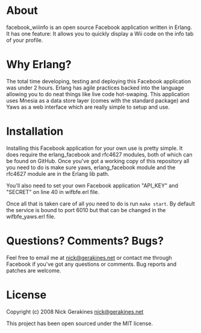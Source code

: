 # About #

facebook\_wiiinfo is an open source Facebook application written in Erlang. It has one feature: It allows you to quickly display a Wii code on the info tab of your profile.

# Why Erlang? #

The total time developing, testing and deploying this Facebook application was under 2 hours. Erlang has agile practices backed into the language allowing you to do neat things like live code hot-swaping. This application uses Mnesia as a data store layer (comes with the standard package) and Yaws as a web interface which are really simple to setup and use.

# Installation #

Installing this Facebook application for your own use is pretty simple. It does require the erlang\_facebook and rfc4627 modules, both of which can be found on GitHub. Once you've got a working copy of this repository all you need to do is make sure yaws, erlang\_facebook module and the rfc4627 module are in the Erlang lib path.

You'll also need to set your own Facebook application "API\_KEY" and "SECRET" on line 40 in wifbfe.erl file.

Once all that is taken care of all you need to do is run `make start`. By default the service is bound to port 6010 but that can be changed in the wifbfe\_yaws.erl file.

# Questions? Comments? Bugs? #

Feel free to email me at nick@gerakines.net or contact me through Facebook if you've got any questions or comments. Bug reports and patches are welcome.

# License #

Copyright (c) 2008 Nick Gerakines <nick@gerakines.net>

This project has been open sourced under the MIT license.
